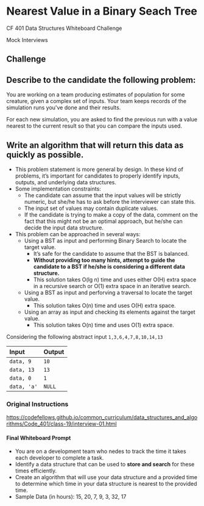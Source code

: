 # Nearest Value in a Binary Seach Tree
CF 401 Data Structures Whiteboard Challenge

Mock Interviews

## Challenge
Describe to the candidate the following problem:
--
You are working on a team producing estimates of population for some creature, given a complex set of inputs.
Your team keeps records of the simulation runs you've done and their results.

For each new simulation, you are asked to find the previous run with a value nearest to the current result so that you can compare the inputs used.

Write an algorithm that will return this data as quickly as possible.
--

- This problem statement is more general by design. In these kind of problems, it’s important for candidates to properly identify inputs, outputs, and underlying data structures.
- Some implementation constraints:
    - The candidate can assume that the input values will be strictly numeric, but she/he has to ask before the interviewer can state this.
    - The input set of values may contain duplicate values.
    - If the candidate is trying to make a copy of the data, comment on the fact that this might not be an optimal approach, but he/she can decide the input data structure.
- This problem can be approached in several ways:
    - Using a BST as input and performing Binary Search to locate the target value.
        - It’s safe for the candidate to assume that the BST is balanced.
        - __Without providing too many hints, attempt to guide the candidate to a BST if he/she is considering a different data structure.__
        - This solution takes O(lg n) time and uses either O(H) extra space in a recursive search or O(1) extra space in an iterative search.
    - Using a BST as input and perforving a traversal to locate the target value.
        - This solution takes O(n) time and uses O(H) extra space.
    - Using an array as input and checking its elements against the target value.
        - This solution takes O(n) time and uses O(1) extra space.

Considering the following abstract input `1,3,6,4,7,8,10,14,13`

| Input | Output |
|:--|:--|
| `data, 9` | `10` |
| `data, 13` | `13` |
| `data, 0` | `1` |
| `data, 'a'` | `NULL` |

### Original Instructions
https://codefellows.github.io/common_curriculum/data_structures_and_algorithms/Code_401/class-19/interview-01.html


#### Final Whiteboard Prompt
- You are on a development team who nedes to track the time it takes each developer to complete a task.
- Identify a data structure that can be used to __store and search__ for these times efficiently.
- Create an algorithm that will use your data structure and a provided time to determine which time in your data structure is nearest to the provided time.
- Sample Data (in hours): 15, 20, 7, 9, 3, 32, 17
